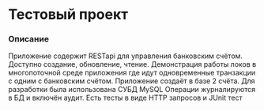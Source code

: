 # Тестовый проект
### Описание
Приложение содержит RESTapi для управления банковским счётом. Доступно создание, обновление, чтение.
Демонстрация работы локов в многопоточной среде приложения где идут одновременные транзакции с одним с банковским счётом.
Приложение создаёт в базе 2 счёта. Для разработки была использована СУБД MySQL
Операции журналируются в БД и включён аудит.
Есть тесты в виде HTTP запросов и JUnit тест


